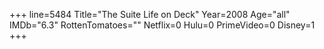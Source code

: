 +++
line=5484
Title="The Suite Life on Deck"
Year=2008
Age="all"
IMDb="6.3"
RottenTomatoes=""
Netflix=0
Hulu=0
PrimeVideo=0
Disney=1
+++


